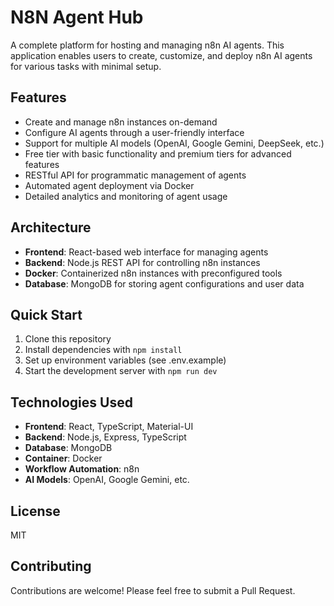 # N8N Agent Hub

A complete platform for hosting and managing n8n AI agents. This application enables users to create, customize, and deploy n8n AI agents for various tasks with minimal setup.

## Features

- Create and manage n8n instances on-demand
- Configure AI agents through a user-friendly interface
- Support for multiple AI models (OpenAI, Google Gemini, DeepSeek, etc.)
- Free tier with basic functionality and premium tiers for advanced features
- RESTful API for programmatic management of agents
- Automated agent deployment via Docker
- Detailed analytics and monitoring of agent usage

## Architecture

- **Frontend**: React-based web interface for managing agents
- **Backend**: Node.js REST API for controlling n8n instances
- **Docker**: Containerized n8n instances with preconfigured tools
- **Database**: MongoDB for storing agent configurations and user data

## Quick Start

1. Clone this repository
2. Install dependencies with `npm install`
3. Set up environment variables (see .env.example)
4. Start the development server with `npm run dev`

## Technologies Used

- **Frontend**: React, TypeScript, Material-UI
- **Backend**: Node.js, Express, TypeScript
- **Database**: MongoDB
- **Container**: Docker
- **Workflow Automation**: n8n
- **AI Models**: OpenAI, Google Gemini, etc.

## License

MIT

## Contributing

Contributions are welcome! Please feel free to submit a Pull Request. 